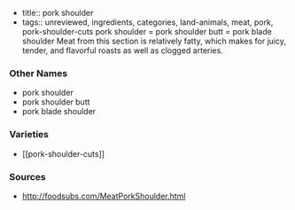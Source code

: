 - title:: pork shoulder
- tags:: unreviewed, ingredients, categories, land-animals, meat, pork, pork-shoulder-cuts
pork shoulder = pork shoulder butt = pork blade shoulder Meat from this section is relatively fatty, which makes for juicy, tender, and flavorful roasts as well as clogged arteries.

### Other Names

* pork shoulder
* pork shoulder butt
* pork blade shoulder

### Varieties

* [[pork-shoulder-cuts]]

### Sources
* http://foodsubs.com/MeatPorkShoulder.html
